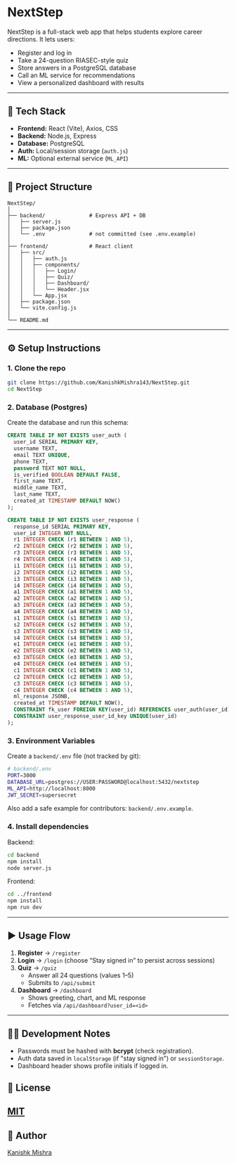 # NextStep

NextStep is a full-stack web app that helps students explore career directions. It lets users:

- Register and log in
- Take a 24-question RIASEC-style quiz
- Store answers in a PostgreSQL database
- Call an ML service for recommendations
- View a personalized dashboard with results

---

## 🚀 Tech Stack

- **Frontend:** React (Vite), Axios, CSS
- **Backend:** Node.js, Express
- **Database:** PostgreSQL
- **Auth:** Local/session storage (`auth.js`)
- **ML:** Optional external service (`ML_API`)

---

## 📂 Project Structure

```
NextStep/
│
├── backend/              # Express API + DB
│   ├── server.js
│   ├── package.json
│   └── .env              # not committed (see .env.example)
│
├── frontend/             # React client
│   ├── src/
│   │   ├── auth.js
│   │   ├── components/
│   │   │   ├── Login/
│   │   │   ├── Quiz/
│   │   │   ├── Dashboard/
│   │   │   └── Header.jsx
│   │   └── App.jsx
│   ├── package.json
│   └── vite.config.js
│
└── README.md
```

---

## ⚙️ Setup Instructions

### 1. Clone the repo

```bash
git clone https://github.com/KanishkMishra143/NextStep.git
cd NextStep
```

### 2. Database (Postgres)

Create the database and run this schema:

```sql
CREATE TABLE IF NOT EXISTS user_auth (
  user_id SERIAL PRIMARY KEY,
  username TEXT,
  email TEXT UNIQUE,
  phone TEXT,
  password TEXT NOT NULL,
  is_verified BOOLEAN DEFAULT FALSE,
  first_name TEXT,
  middle_name TEXT,
  last_name TEXT,
  created_at TIMESTAMP DEFAULT NOW()
);

CREATE TABLE IF NOT EXISTS user_response (
  response_id SERIAL PRIMARY KEY,
  user_id INTEGER NOT NULL,
  r1 INTEGER CHECK (r1 BETWEEN 1 AND 5),
  r2 INTEGER CHECK (r2 BETWEEN 1 AND 5),
  r3 INTEGER CHECK (r3 BETWEEN 1 AND 5),
  r4 INTEGER CHECK (r4 BETWEEN 1 AND 5),
  i1 INTEGER CHECK (i1 BETWEEN 1 AND 5),
  i2 INTEGER CHECK (i2 BETWEEN 1 AND 5),
  i3 INTEGER CHECK (i3 BETWEEN 1 AND 5),
  i4 INTEGER CHECK (i4 BETWEEN 1 AND 5),
  a1 INTEGER CHECK (a1 BETWEEN 1 AND 5),
  a2 INTEGER CHECK (a2 BETWEEN 1 AND 5),
  a3 INTEGER CHECK (a3 BETWEEN 1 AND 5),
  a4 INTEGER CHECK (a4 BETWEEN 1 AND 5),
  s1 INTEGER CHECK (s1 BETWEEN 1 AND 5),
  s2 INTEGER CHECK (s2 BETWEEN 1 AND 5),
  s3 INTEGER CHECK (s3 BETWEEN 1 AND 5),
  s4 INTEGER CHECK (s4 BETWEEN 1 AND 5),
  e1 INTEGER CHECK (e1 BETWEEN 1 AND 5),
  e2 INTEGER CHECK (e2 BETWEEN 1 AND 5),
  e3 INTEGER CHECK (e3 BETWEEN 1 AND 5),
  e4 INTEGER CHECK (e4 BETWEEN 1 AND 5),
  c1 INTEGER CHECK (c1 BETWEEN 1 AND 5),
  c2 INTEGER CHECK (c2 BETWEEN 1 AND 5),
  c3 INTEGER CHECK (c3 BETWEEN 1 AND 5),
  c4 INTEGER CHECK (c4 BETWEEN 1 AND 5),
  ml_response JSONB,
  created_at TIMESTAMP DEFAULT NOW(),
  CONSTRAINT fk_user FOREIGN KEY(user_id) REFERENCES user_auth(user_id) ON DELETE CASCADE,
  CONSTRAINT user_response_user_id_key UNIQUE(user_id)
);
```

### 3. Environment Variables

Create a `backend/.env` file (not tracked by git):

```bash
# backend/.env
PORT=3000
DATABASE_URL=postgres://USER:PASSWORD@localhost:5432/nextstep
ML_API=http://localhost:8000
JWT_SECRET=supersecret
```

Also add a safe example for contributors: `backend/.env.example`.

### 4. Install dependencies

Backend:

```bash
cd backend
npm install
node server.js
```

Frontend:

```bash
cd ../frontend
npm install
npm run dev
```

---

## ▶️ Usage Flow

1. **Register** → `/register`
2. **Login** → `/login` (choose “Stay signed in” to persist across sessions)
3. **Quiz** → `/quiz`
   - Answer all 24 questions (values 1–5)
   - Submits to `/api/submit`
4. **Dashboard** → `/dashboard`
   - Shows greeting, chart, and ML response
   - Fetches via `/api/dashboard?user_id=<id>`

---
## 🧑‍💻 Development Notes

- Passwords must be hashed with **bcrypt** (check registration).
- Auth data saved in `localStorage` (if "stay signed in") or `sessionStorage`.
- Dashboard header shows profile initials if logged in.

## 📜 License

[MIT](LICENSE)
---

## 👤 Author

[Kanishk Mishra](https://github.com/KanishkMishra143)

